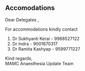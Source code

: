 ## Accomodations


Dear Delegates ,

For accommodations kindly contact 

1. Dr Sukhyanti Kerai - 9968527122 
2. Dr Indra - 9001670317
3. Dr Ramita Kashyap - 9599771227

Kind regards,  
MAMC Anaesthesia Update Team

